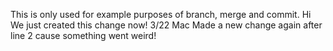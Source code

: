 This is only used for example purposes of branch, merge and commit. 
Hi We just created this change now! 3/22 Mac 
Made a new change again after line 2 cause something went weird!